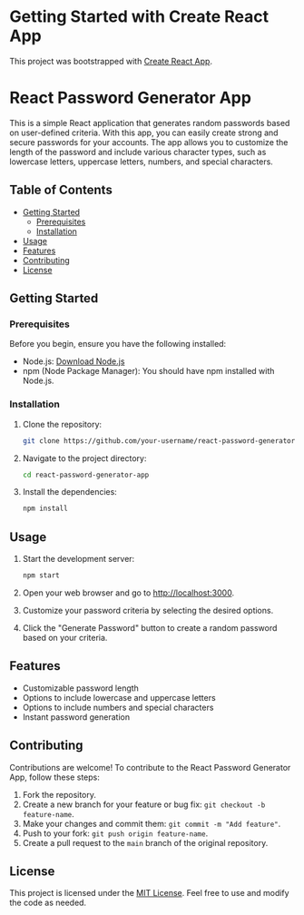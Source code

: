 # Getting Started with Create React App

This project was bootstrapped with [Create React App](https://github.com/facebook/create-react-app).

# React Password Generator App

This is a simple React application that generates random passwords based on user-defined criteria. With this app, you can easily create strong and secure passwords for your accounts. The app allows you to customize the length of the password and include various character types, such as lowercase letters, uppercase letters, numbers, and special characters.

## Table of Contents

- [Getting Started](#getting-started)
  - [Prerequisites](#prerequisites)
  - [Installation](#installation)
- [Usage](#usage)
- [Features](#features)
- [Contributing](#contributing)
- [License](#license)

## Getting Started

### Prerequisites

Before you begin, ensure you have the following installed:

- Node.js: [Download Node.js](https://nodejs.org/)
- npm (Node Package Manager): You should have npm installed with Node.js.

### Installation

1. Clone the repository:

   ```bash
   git clone https://github.com/your-username/react-password-generator-app.git
   ```

2. Navigate to the project directory:

   ```bash
   cd react-password-generator-app
   ```

3. Install the dependencies:

   ```bash
   npm install
   ```

## Usage

1. Start the development server:

   ```bash
   npm start
   ```

2. Open your web browser and go to [http://localhost:3000](http://localhost:3000).

3. Customize your password criteria by selecting the desired options.

4. Click the "Generate Password" button to create a random password based on your criteria.

## Features

- Customizable password length
- Options to include lowercase and uppercase letters
- Options to include numbers and special characters
- Instant password generation

## Contributing

Contributions are welcome! To contribute to the React Password Generator App, follow these steps:

1. Fork the repository.
2. Create a new branch for your feature or bug fix: `git checkout -b feature-name`.
3. Make your changes and commit them: `git commit -m "Add feature"`.
4. Push to your fork: `git push origin feature-name`.
5. Create a pull request to the `main` branch of the original repository.

## License

This project is licensed under the [MIT License](LICENSE). Feel free to use and modify the code as needed.
